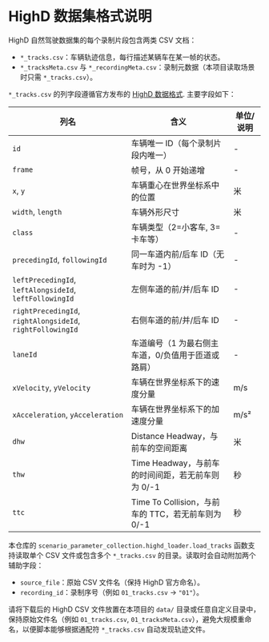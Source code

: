 # HighD 数据集格式说明

HighD 自然驾驶数据集的每个录制片段包含两类 CSV 文档：

- `*_tracks.csv`：车辆轨迹信息，每行描述某辆车在某一帧的状态。
- `*_tracksMeta.csv` 与 `*_recordingMeta.csv`：录制元数据（本项目读取场景时只需 `*_tracks.csv`）。

`*_tracks.csv` 的列字段遵循官方发布的 [HighD 数据格式](https://www.highd-dataset.com/download). 主要字段如下：

| 列名 | 含义 | 单位/说明 |
| --- | --- | --- |
| `id` | 车辆唯一 ID（每个录制片段内唯一） | - |
| `frame` | 帧号，从 0 开始递增 | - |
| `x`, `y` | 车辆重心在世界坐标系中的位置 | 米 |
| `width`, `length` | 车辆外形尺寸 | 米 |
| `class` | 车辆类型（2=小客车, 3=卡车等） | - |
| `precedingId`, `followingId` | 同一车道内前/后车 ID（无车时为 -1） | - |
| `leftPrecedingId`, `leftAlongsideId`, `leftFollowingId` | 左侧车道的前/并/后车 ID | - |
| `rightPrecedingId`, `rightAlongsideId`, `rightFollowingId` | 右侧车道的前/并/后车 ID | - |
| `laneId` | 车道编号（1 为最右侧主车道，0/负值用于匝道或路肩） | - |
| `xVelocity`, `yVelocity` | 车辆在世界坐标系下的速度分量 | m/s |
| `xAcceleration`, `yAcceleration` | 车辆在世界坐标系下的加速度分量 | m/s² |
| `dhw` | Distance Headway，与前车的空间距离 | 米 |
| `thw` | Time Headway，与前车的时间间距，若无前车则为 0/-1 | 秒 |
| `ttc` | Time To Collision，与前车的 TTC，若无前车则为 0/-1 | 秒 |

本仓库的 `scenario_parameter_collection.highd_loader.load_tracks` 函数支持读取单个 CSV 文件或包含多个 `*_tracks.csv` 的目录。读取时会自动附加两个辅助字段：

- `source_file`：原始 CSV 文件名（保持 HighD 官方命名）。
- `recording_id`：录制序号（例如 `01_tracks.csv` → `"01"`）。

请将下载后的 HighD CSV 文件放置在本项目的 `data/` 目录或任意自定义目录中，保持原始文件名（例如 `01_tracks.csv`, `01_tracksMeta.csv`），避免大规模重命名，以便脚本能够根据通配符 `*_tracks.csv` 自动发现轨迹文件。
